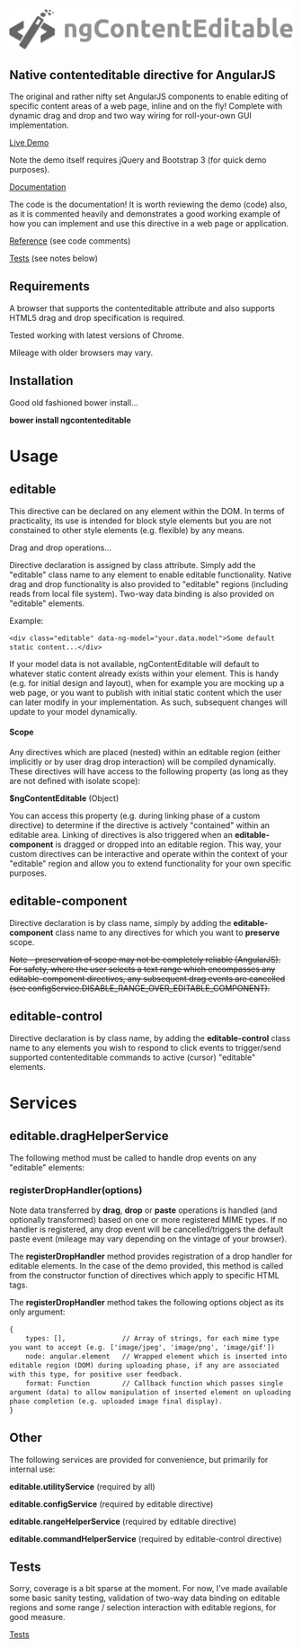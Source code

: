 ![ngContentEditable](https://raw.githubusercontent.com/cathalsurfs/ng-contenteditable/master/demo/img/logo.png)

## Native contenteditable directive for AngularJS

The original and rather nifty set AngularJS components to enable editing of specific content areas of a web page, inline and on the fly! Complete with dynamic drag and drop and two way wiring for roll-your-own GUI implementation.

[Live Demo](http://inchsurf.com/ng-contenteditable/)

Note the demo itself requires jQuery and Bootstrap 3 (for quick demo purposes).

[Documentation](https://github.com/cathalsurfs/ng-contenteditable/wiki)

The code is the documentation! It is worth reviewing the demo (code) also, as it is commented heavily and demonstrates a good working example of how you can implement and use this directive in a web page or application.

[Reference](https://github.com/cathalsurfs/ng-contenteditable/blob/master/demo/js/app.js) (see code comments)

[Tests](https://github.com/cathalsurfs/ng-contenteditable/tree/master/test) (see notes below)

## Requirements

A browser that supports the contenteditable attribute and also supports HTML5 drag and drop specification is required.

Tested working with latest versions of Chrome.

Mileage with older browsers may vary.

## Installation

Good old fashioned bower install...

__bower install ngcontenteditable__



# Usage

## editable

This directive can be declared on any element within the DOM. In terms of practicality, its use is intended for block style elements but you are not constained to other style elements (e.g. flexible) by any means.

Drag and drop operations...

Directive declaration is assigned by class attribute. Simply add the "editable" class name to any element to enable editable functionality. Native drag and drop functionality is also provided to "editable" regions (including reads from local file system). Two-way data binding is also provided on "editable" elements.

Example:

	<div class="editable" data-ng-model="your.data.model">Some default static content...</div>

If your model data is not available, ngContentEditable will default to whatever static content already exists within your element. This is handy (e.g. for initial design and layout), when for example you are mocking up a web page, or you want to publish with initial static content which the user can later modify in your implementation. As such, subsequent changes will update to your model dynamically.

#### Scope

Any directives which are placed (nested) within an editable region (either implicitly or by user drag drop interaction) will be compiled dynamically. These directives will have access to the following property (as long as they are not defined with isolate scope):

__$ngContentEditable__ (Object)

You can access this property (e.g. during linking phase of a custom directive) to determine if the directive is actively "contained" within an editable area. Linking of directives is also triggered when an __editable-component__ is dragged or dropped into an editable region. This way, your custom directives can be interactive and operate within the context of your "editable" region and allow you to extend functionality for your own specific purposes.

## editable-component

Directive declaration is by class name, simply by adding the __editable-component__ class name to any directives for which you want to __preserve__ scope.

~~Note - preservation of scope may not be completely reliable (AngularJS). For safety, where the user selects a text range which encompasses any editable-component directives, any subsequent drag events are cancelled (see configService.DISABLE_RANGE_OVER_EDITABLE_COMPONENT).~~

## editable-control

Directive declaration is by class name, by adding the __editable-control__ class name to any elements you wish to respond to click events to trigger/send supported contenteditable commands to active (cursor) "editable" elements.

# Services

## editable.dragHelperService

The following method must be called to handle drop events on any "editable" elements:

### registerDropHandler(options)

Note data transferred by __drag__, __drop__ or __paste__ operations is handled (and optionally transformed) based on one or more registered MIME types. If no handler is registered, any drop event will be cancelled/triggers the default paste event (mileage may vary depending on the vintage of your browser).

The __registerDropHandler__ method provides registration of a drop handler for editable elements. In the case of the demo provided, this method is called from the constructor function of directives which apply to specific HTML tags.

The __registerDropHandler__ method takes the following options object as its only argument:

	{
		types: [], 				// Array of strings, for each mime type you want to accept (e.g. ['image/jpeg', 'image/png', 'image/gif'])
		node: angular.element 	// Wrapped element which is inserted into editable region (DOM) during uploading phase, if any are associated with this type, for positive user feedback.
		format: Function 		// Callback function which passes single argument (data) to allow manipulation of inserted element on uploading phase completion (e.g. uploaded image final display).
	}

## Other

The following services are provided for convenience, but primarily for internal use:

__editable.utilityService__ (required by all)

__editable.configService__ (required by editable directive)

__editable.rangeHelperService__ (required by editable directive)

__editable.commandHelperService__ (required by editable-control directive)

## Tests

Sorry, coverage is a bit sparse at the moment. For now, I've made available some basic sanity testing, validation of two-way data binding on editable regions and some range / selection interaction with editable regions, for good measure.

[Tests](https://github.com/cathalsurfs/ng-contenteditable/tree/master/test)
